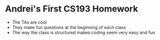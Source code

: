 # Andrei's First CS193 Homework
- The TAs are cool
- They make fun questions at the beginning of each class
- The way the class is structured makes coding seem very easy and fun  
